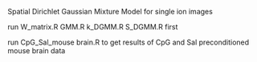 
Spatial Dirichlet Gaussian Mixture Model for single ion images

run W_matrix.R GMM.R k_DGMM.R S_DGMM.R first

run CpG_Sal_mouse brain.R to get results of CpG and Sal preconditioned mouse brain data
